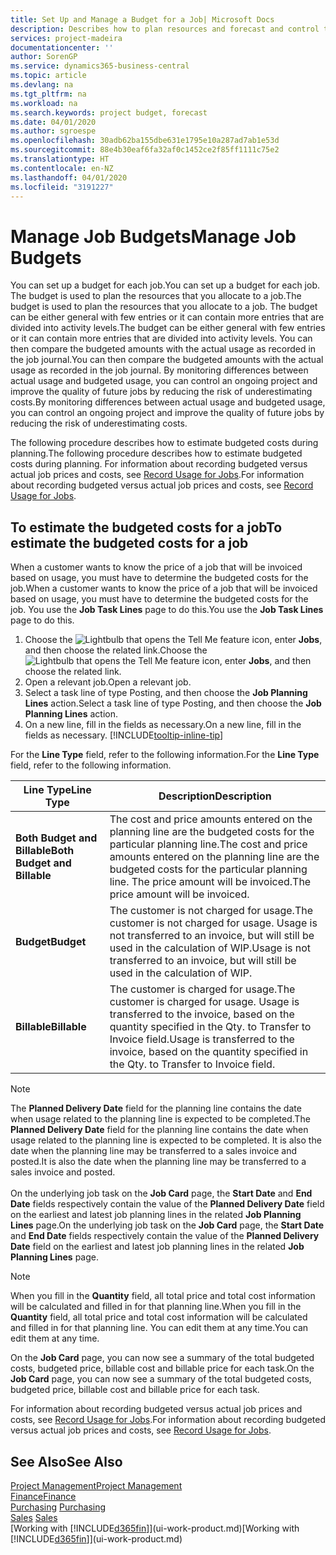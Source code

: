 ```yaml
---
title: Set Up and Manage a Budget for a Job| Microsoft Docs
description: Describes how to plan resources and forecast and control the costs of a project by setting up a budget for each job.
services: project-madeira
documentationcenter: ''
author: SorenGP
ms.service: dynamics365-business-central
ms.topic: article
ms.devlang: na
ms.tgt_pltfrm: na
ms.workload: na
ms.search.keywords: project budget, forecast
ms.date: 04/01/2020
ms.author: sgroespe
ms.openlocfilehash: 30adb62ba155dbe631e1795e10a287ad7ab1e53d
ms.sourcegitcommit: 88e4b30eaf6fa32af0c1452ce2f85ff1111c75e2
ms.translationtype: HT
ms.contentlocale: en-NZ
ms.lasthandoff: 04/01/2020
ms.locfileid: "3191227"
---
```

# <a name="manage-job-budgets"></a><span data-ttu-id="2166d-103">Manage Job Budgets</span><span class="sxs-lookup"><span data-stu-id="2166d-103">Manage Job Budgets</span></span>
<span data-ttu-id="2166d-104">You can set up a budget for each job.</span><span class="sxs-lookup"><span data-stu-id="2166d-104">You can set up a budget for each job.</span></span> <span data-ttu-id="2166d-105">The budget is used to plan the resources that you allocate to a job.</span><span class="sxs-lookup"><span data-stu-id="2166d-105">The budget is used to plan the resources that you allocate to a job.</span></span> <span data-ttu-id="2166d-106">The budget can be either general with few entries or it can contain more entries that are divided into activity levels.</span><span class="sxs-lookup"><span data-stu-id="2166d-106">The budget can be either general with few entries or it can contain more entries that are divided into activity levels.</span></span> <span data-ttu-id="2166d-107">You can then compare the budgeted amounts with the actual usage as recorded in the job journal.</span><span class="sxs-lookup"><span data-stu-id="2166d-107">You can then compare the budgeted amounts with the actual usage as recorded in the job journal.</span></span> <span data-ttu-id="2166d-108">By monitoring differences between actual usage and budgeted usage, you can control an ongoing project and improve the quality of future jobs by reducing the risk of underestimating costs.</span><span class="sxs-lookup"><span data-stu-id="2166d-108">By monitoring differences between actual usage and budgeted usage, you can control an ongoing project and improve the quality of future jobs by reducing the risk of underestimating costs.</span></span>

<span data-ttu-id="2166d-109">The following procedure describes how to estimate budgeted costs during planning.</span><span class="sxs-lookup"><span data-stu-id="2166d-109">The following procedure describes how to estimate budgeted costs during planning.</span></span> <span data-ttu-id="2166d-110">For information about recording budgeted versus actual job prices and costs, see [Record Usage for Jobs](projects-how-record-job-usage.md).</span><span class="sxs-lookup"><span data-stu-id="2166d-110">For information about recording budgeted versus actual job prices and costs, see [Record Usage for Jobs](projects-how-record-job-usage.md).</span></span>  

## <a name="to-estimate-the-budgeted-costs-for-a-job"></a><a name="JobBudgetCosts"></a> <span data-ttu-id="2166d-111">To estimate the budgeted costs for a job</span><span class="sxs-lookup"><span data-stu-id="2166d-111">To estimate the budgeted costs for a job</span></span>
<span data-ttu-id="2166d-112">When a customer wants to know the price of a job that will be invoiced based on usage, you must have to determine the budgeted costs for the job.</span><span class="sxs-lookup"><span data-stu-id="2166d-112">When a customer wants to know the price of a job that will be invoiced based on usage, you must have to determine the budgeted costs for the job.</span></span> <span data-ttu-id="2166d-113">You use the **Job Task Lines** page to do this.</span><span class="sxs-lookup"><span data-stu-id="2166d-113">You use the **Job Task Lines** page to do this.</span></span>

1. <span data-ttu-id="2166d-114">Choose the ![Lightbulb that opens the Tell Me feature](media/ui-search/search_small.png "Tell me what you want to do") icon, enter **Jobs**, and then choose the related link.</span><span class="sxs-lookup"><span data-stu-id="2166d-114">Choose the ![Lightbulb that opens the Tell Me feature](media/ui-search/search_small.png "Tell me what you want to do") icon, enter **Jobs**, and then choose the related link.</span></span>  
2. <span data-ttu-id="2166d-115">Open a relevant job.</span><span class="sxs-lookup"><span data-stu-id="2166d-115">Open a relevant job.</span></span>
3. <span data-ttu-id="2166d-116">Select a task line of type Posting, and then choose the **Job Planning Lines** action.</span><span class="sxs-lookup"><span data-stu-id="2166d-116">Select a task line of type Posting, and then choose the **Job Planning Lines** action.</span></span>
4. <span data-ttu-id="2166d-117">On a new line, fill in the fields as necessary.</span><span class="sxs-lookup"><span data-stu-id="2166d-117">On a new line, fill in the fields as necessary.</span></span> [!INCLUDE[tooltip-inline-tip](includes/tooltip-inline-tip_md.md)]   

<span data-ttu-id="2166d-118">For the **Line Type** field, refer to the following information.</span><span class="sxs-lookup"><span data-stu-id="2166d-118">For the **Line Type** field, refer to the following information.</span></span>  

| <span data-ttu-id="2166d-119">Line Type</span><span class="sxs-lookup"><span data-stu-id="2166d-119">Line Type</span></span> | <span data-ttu-id="2166d-120">Description</span><span class="sxs-lookup"><span data-stu-id="2166d-120">Description</span></span> |
| --- | --- |
| <span data-ttu-id="2166d-121">**Both Budget and Billable**</span><span class="sxs-lookup"><span data-stu-id="2166d-121">**Both Budget and Billable**</span></span> |<span data-ttu-id="2166d-122">The cost and price amounts entered on the planning line are the budgeted costs for the particular planning line.</span><span class="sxs-lookup"><span data-stu-id="2166d-122">The cost and price amounts entered on the planning line are the budgeted costs for the particular planning line.</span></span> <span data-ttu-id="2166d-123">The price amount will be invoiced.</span><span class="sxs-lookup"><span data-stu-id="2166d-123">The price amount will be invoiced.</span></span> |
| <span data-ttu-id="2166d-124">**Budget**</span><span class="sxs-lookup"><span data-stu-id="2166d-124">**Budget**</span></span> |<span data-ttu-id="2166d-125">The customer is not charged for usage.</span><span class="sxs-lookup"><span data-stu-id="2166d-125">The customer is not charged for usage.</span></span> <span data-ttu-id="2166d-126">Usage is not transferred to an invoice, but will still be used in the calculation of WIP.</span><span class="sxs-lookup"><span data-stu-id="2166d-126">Usage is not transferred to an invoice, but will still be used in the calculation of WIP.</span></span> |
| <span data-ttu-id="2166d-127">**Billable**</span><span class="sxs-lookup"><span data-stu-id="2166d-127">**Billable**</span></span> |<span data-ttu-id="2166d-128">The customer is charged for usage.</span><span class="sxs-lookup"><span data-stu-id="2166d-128">The customer is charged for usage.</span></span> <span data-ttu-id="2166d-129">Usage is transferred to the invoice, based on the quantity specified in the Qty. to Transfer to Invoice field.</span><span class="sxs-lookup"><span data-stu-id="2166d-129">Usage is transferred to the invoice, based on the quantity specified in the Qty. to Transfer to Invoice field.</span></span> |

> [!NOTE]  
> <span data-ttu-id="2166d-130">The **Planned Delivery Date** field for the planning line contains the date when usage related to the planning line is expected to be completed.</span><span class="sxs-lookup"><span data-stu-id="2166d-130">The **Planned Delivery Date** field for the planning line contains the date when usage related to the planning line is expected to be completed.</span></span> <span data-ttu-id="2166d-131">It is also the date when the planning line may be transferred to a sales invoice and posted.</span><span class="sxs-lookup"><span data-stu-id="2166d-131">It is also the date when the planning line may be transferred to a sales invoice and posted.</span></span> <br /><br /> <span data-ttu-id="2166d-132">On the underlying job task on the **Job Card** page, the **Start Date** and **End Date** fields respectively contain the value of the **Planned Delivery Date** field on the earliest and latest job planning lines in the related **Job Planning Lines** page.</span><span class="sxs-lookup"><span data-stu-id="2166d-132">On the underlying job task on the **Job Card** page, the **Start Date** and **End Date** fields respectively contain the value of the **Planned Delivery Date** field on the earliest and latest job planning lines in the related **Job Planning Lines** page.</span></span>

> [!NOTE]  
>   <span data-ttu-id="2166d-133">When you fill in the **Quantity** field, all total price and total cost information will be calculated and filled in for that planning line.</span><span class="sxs-lookup"><span data-stu-id="2166d-133">When you fill in the **Quantity** field, all total price and total cost information will be calculated and filled in for that planning line.</span></span> <span data-ttu-id="2166d-134">You can edit them at any time.</span><span class="sxs-lookup"><span data-stu-id="2166d-134">You can edit them at any time.</span></span>

<span data-ttu-id="2166d-135">On the **Job Card** page, you can now see a summary of the total budgeted costs, budgeted price, billable cost and billable price for each task.</span><span class="sxs-lookup"><span data-stu-id="2166d-135">On the **Job Card** page, you can now see a summary of the total budgeted costs, budgeted price, billable cost and billable price for each task.</span></span>

<span data-ttu-id="2166d-136">For information about recording budgeted versus actual job prices and costs, see [Record Usage for Jobs](projects-how-record-job-usage.md).</span><span class="sxs-lookup"><span data-stu-id="2166d-136">For information about recording budgeted versus actual job prices and costs, see [Record Usage for Jobs](projects-how-record-job-usage.md).</span></span>

## <a name="see-also"></a><span data-ttu-id="2166d-137">See Also</span><span class="sxs-lookup"><span data-stu-id="2166d-137">See Also</span></span>
[<span data-ttu-id="2166d-138">Project Management</span><span class="sxs-lookup"><span data-stu-id="2166d-138">Project Management</span></span>](projects-manage-projects.md)  
[<span data-ttu-id="2166d-139">Finance</span><span class="sxs-lookup"><span data-stu-id="2166d-139">Finance</span></span>](finance.md)  
<span data-ttu-id="2166d-140">[Purchasing](purchasing-manage-purchasing.md)       </span><span class="sxs-lookup"><span data-stu-id="2166d-140">[Purchasing](purchasing-manage-purchasing.md)       </span></span>  
<span data-ttu-id="2166d-141">[Sales](sales-manage-sales.md)    </span><span class="sxs-lookup"><span data-stu-id="2166d-141">[Sales](sales-manage-sales.md)    </span></span>  
<span data-ttu-id="2166d-142">[Working with [!INCLUDE[d365fin](includes/d365fin_md.md)]](ui-work-product.md)</span><span class="sxs-lookup"><span data-stu-id="2166d-142">[Working with [!INCLUDE[d365fin](includes/d365fin_md.md)]](ui-work-product.md)</span></span>  
